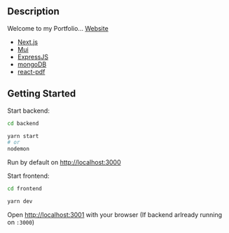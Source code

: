 ## Description

Welcome to my Portfolio...
[Website](https://arnaud-ulric.vercel.app/)

-   [Next.js](https://nextjs.org/)
-   [Mui](https://mui.com/)
-   [ExpressJS](https://expressjs.com/fr/)
-   [mongoDB](https://www.mongodb.com/fr-fr)
-   [react-pdf](https://react-pdf.org/)

## Getting Started

Start backend:

```bash
cd backend

yarn start
# or
nodemon
```

Run by default on [http://localhost:3000](http://localhost:3000)

Start frontend:

```bash
cd frontend

yarn dev
```

Open [http://localhost:3001](http://localhost:3001) with your browser (If backend arlready running on `:3000`)
